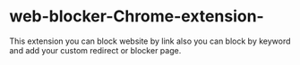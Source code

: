 # web-blocker-Chrome-extension-
This extension you can block website by link also you can block by keyword and add your custom redirect or blocker page.
[](img/blocker_icon.png)
